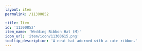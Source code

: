 ```yaml
---
layout: item
permalink: /11300852

title: Item
id: '11300852'
item_name: 'Wedding Ribbon Hat (M)'
icon_url: 'item/icon/11300615.png'
tooltip_description: 'A neat hat adorned with a cute ribbon.'
---
```

